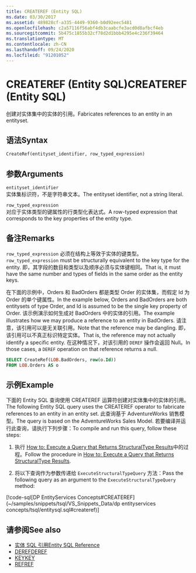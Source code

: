 ```yaml
---
title: CREATEREF (Entity SQL)
ms.date: 03/30/2017
ms.assetid: 489828cf-a335-4449-9360-b0d92eec5481
ms.openlocfilehash: c2a57116f56abf4db3caabcfe3acd0d8afbcf4eb
ms.sourcegitcommit: 5b475c1855b32cf78d2d1bbb4295e4c236f39464
ms.translationtype: MT
ms.contentlocale: zh-CN
ms.lasthandoff: 09/24/2020
ms.locfileid: "91201052"
---
```

# <a name="createref-entity-sql"></a><span data-ttu-id="36666-102">CREATEREF (Entity SQL)</span><span class="sxs-lookup"><span data-stu-id="36666-102">CREATEREF (Entity SQL)</span></span>

<span data-ttu-id="36666-103">创建对实体集中的实体的引用。</span><span class="sxs-lookup"><span data-stu-id="36666-103">Fabricates references to an entity in an entityset.</span></span>  
  
## <a name="syntax"></a><span data-ttu-id="36666-104">语法</span><span class="sxs-lookup"><span data-stu-id="36666-104">Syntax</span></span>  
  
```sql  
CreateRef(entityset_identifier, row_typed_expression)  
```  
  
## <a name="arguments"></a><span data-ttu-id="36666-105">参数</span><span class="sxs-lookup"><span data-stu-id="36666-105">Arguments</span></span>  

 `entityset_identifier`  
 <span data-ttu-id="36666-106">实体集标识符，不是字符串文本。</span><span class="sxs-lookup"><span data-stu-id="36666-106">The entityset identifier, not a string literal.</span></span>  
  
 `row_typed_expression`  
 <span data-ttu-id="36666-107">对应于实体类型的键属性的行类型化表达式。</span><span class="sxs-lookup"><span data-stu-id="36666-107">A row-typed expression that corresponds to the key properties of the entity type.</span></span>  
  
## <a name="remarks"></a><span data-ttu-id="36666-108">备注</span><span class="sxs-lookup"><span data-stu-id="36666-108">Remarks</span></span>  

 <span data-ttu-id="36666-109">`row_typed_expression` 必须在结构上等效于实体的键类型。</span><span class="sxs-lookup"><span data-stu-id="36666-109">`row_typed_expression` must be structurally equivalent to the key type for the entity.</span></span> <span data-ttu-id="36666-110">即，其字段的数目和类型以及顺序必须与实体键相同。</span><span class="sxs-lookup"><span data-stu-id="36666-110">That is, it must have the same number and types of fields in the same order as the entity keys.</span></span>  
  
 <span data-ttu-id="36666-111">在下面的示例中，Orders 和 BadOrders 都是类型 Order 的实体集，而假定 Id 为 Order 的单个键属性。</span><span class="sxs-lookup"><span data-stu-id="36666-111">In the example below, Orders and BadOrders are both entitysets of type Order, and Id is assumed to be the single key property of Order.</span></span> <span data-ttu-id="36666-112">该示例演示如何生成对 BadOrders 中的实体的引用。</span><span class="sxs-lookup"><span data-stu-id="36666-112">The example illustrates how we may produce a reference to an entity in BadOrders.</span></span> <span data-ttu-id="36666-113">请注意，该引用可以是无关联引用。</span><span class="sxs-lookup"><span data-stu-id="36666-113">Note that the reference may be dangling.</span></span>  <span data-ttu-id="36666-114">即，该引用可以不真正标识特定实体。</span><span class="sxs-lookup"><span data-stu-id="36666-114">That is, the reference may not actually identify a specific entity.</span></span> <span data-ttu-id="36666-115">在这种情况下，对该引用的 `DEREF` 操作会返回 Null。</span><span class="sxs-lookup"><span data-stu-id="36666-115">In those cases, a `DEREF` operation on that reference returns a null.</span></span>  
  
```sql  
SELECT CreateRef(LOB.BadOrders, row(o.Id))
FROM LOB.Orders AS o
```  
  
## <a name="example"></a><span data-ttu-id="36666-116">示例</span><span class="sxs-lookup"><span data-stu-id="36666-116">Example</span></span>  

 <span data-ttu-id="36666-117">下面的 Entity SQL 查询使用 CREATEREF 运算符创建对实体集中的实体的引用。</span><span class="sxs-lookup"><span data-stu-id="36666-117">The following Entity SQL query uses the CREATEREF operator to fabricate references to an entity in an entity set.</span></span> <span data-ttu-id="36666-118">此查询基于 AdventureWorks 销售模型。</span><span class="sxs-lookup"><span data-stu-id="36666-118">The query is based on the AdventureWorks Sales Model.</span></span> <span data-ttu-id="36666-119">若要编译并运行此查询，请执行下列步骤：</span><span class="sxs-lookup"><span data-stu-id="36666-119">To compile and run this query, follow these steps:</span></span>  
  
1. <span data-ttu-id="36666-120">执行 [How to: Execute a Query that Returns StructuralType Results](../how-to-execute-a-query-that-returns-structuraltype-results.md)中的过程。</span><span class="sxs-lookup"><span data-stu-id="36666-120">Follow the procedure in [How to: Execute a Query that Returns StructuralType Results](../how-to-execute-a-query-that-returns-structuraltype-results.md).</span></span>  
  
2. <span data-ttu-id="36666-121">将以下查询作为参数传递给 `ExecuteStructuralTypeQuery` 方法：</span><span class="sxs-lookup"><span data-stu-id="36666-121">Pass the following query as an argument to the `ExecuteStructuralTypeQuery` method:</span></span>  
  
 [!code-sql[DP EntityServices Concepts#CREATEREF](~/samples/snippets/tsql/VS_Snippets_Data/dp entityservices concepts/tsql/entitysql.sql#createref)]  
  
## <a name="see-also"></a><span data-ttu-id="36666-122">请参阅</span><span class="sxs-lookup"><span data-stu-id="36666-122">See also</span></span>

- [<span data-ttu-id="36666-123">实体 SQL 引用</span><span class="sxs-lookup"><span data-stu-id="36666-123">Entity SQL Reference</span></span>](entity-sql-reference.md)
- [<span data-ttu-id="36666-124">DEREF</span><span class="sxs-lookup"><span data-stu-id="36666-124">DEREF</span></span>](deref-entity-sql.md)
- [<span data-ttu-id="36666-125">KEY</span><span class="sxs-lookup"><span data-stu-id="36666-125">KEY</span></span>](key-entity-sql.md)
- [<span data-ttu-id="36666-126">REF</span><span class="sxs-lookup"><span data-stu-id="36666-126">REF</span></span>](ref-entity-sql.md)
